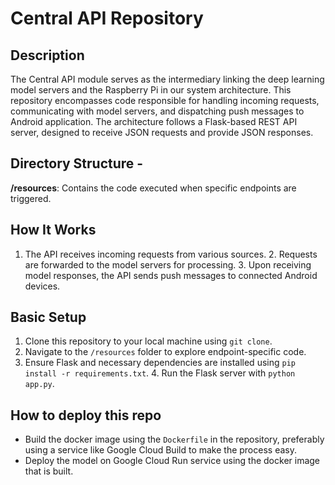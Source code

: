 
# Central API Repository  
## Description 
The Central API module serves as the intermediary linking the deep learning model servers and the Raspberry Pi in our system architecture. This repository encompasses code responsible for handling incoming requests, communicating with model servers, and dispatching push messages to Android application. The architecture follows a Flask-based REST API server, designed to receive JSON requests and provide JSON responses. 
## Directory Structure  -  
**/resources**: Contains the code executed when specific endpoints are triggered. 
## How It Works
 1. The API receives incoming requests from various sources. 2. Requests are forwarded to the model servers for processing. 3. Upon receiving model responses, the API sends push messages to connected Android devices. 
## Basic Setup  
1. Clone this repository to your local machine using `git clone`. 
2. Navigate to the `/resources` folder to explore endpoint-specific code. 
3. Ensure Flask and necessary dependencies are installed using `pip install -r requirements.txt`. 4. Run the Flask server with `python app.py`.

## How to deploy this repo
- Build the docker image using the  `Dockerfile`  in the repository, preferably using a service like Google Cloud Build to make the process easy.
- Deploy the model on Google Cloud Run service using the docker image that is built.
